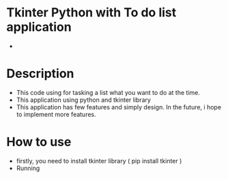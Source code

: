 # Tkinter Python with To do list application 
  - 
# Description
  - This code using for tasking a list what you want to do at the time.
  - This application using python and tkinter library
  - This application has few features and simply design. In the future, i hope to implement more features.

# How to use
  - firstly, you need to install tkinter library ( pip install tkinter )
  - Running 




